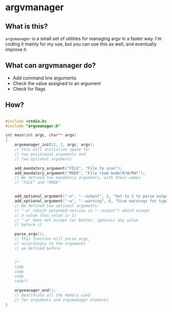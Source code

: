 # argvmanager

## What is this?
`argvmanager` is a small set of utilities for managing argv in a faster way. I'm coding it mainly for my use, but you can use this as well, and eventually improve it.

## What can argvmanager do?
* Add command line arguments
* Check the value assigned to an argument
* Check for flags

## How?
```C

#include <stdio.h>
#include "argvmanager.h"

int main(int argc, char** argv)
{
    argvmanager_init(2, 2, argc, argv);
    // this will initialize space for
    // two positional arguments and
    // two optional arguments

    add_mandatory_argument("FILE", "File to scan");
    add_mandatory_argument("MODE", "File read mode(R/W/RW)");
    // We defined two mandatory arguments, with their names
    // "FILE" and "MODE"


    add_optional_argument("-o", "--output", 1, "Set to 1 to parse output");
    add_optional_argument("-w", "--warning", 0, "Give warnings for typos";
    // We defined two optional arguments:
    // "-o" (which extended version is "--output") which accept
    // a value (has_value is 1)
    // "-w" does not accept (or better, ignores) any value
    // before it

    parse_argv();
    // This function will parse argv,
    // accordingly to the arguments
    // we defined before


    /*
    code
    code
    code
    code*/

    argvmanager_end();
    // Deallocate all the memory used
    // for arguments and argvmanager elements
}
```

